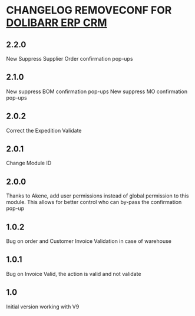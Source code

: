 # CHANGELOG REMOVECONF FOR <a href="https://www.dolibarr.org">DOLIBARR ERP CRM</a>
## 2.2.0
New Suppress Supplier Order confirmation pop-ups

## 2.1.0
New suppress BOM confirmation pop-ups
New suppress MO confirmation pop-ups

## 2.0.2
Correct the Expedition Validate

## 2.0.1
Change Module ID

## 2.0.0
Thanks to Akene, add user permissions instead of global permission to this module.
This allows for better control who can by-pass the confirmation pop-up

## 1.0.2
Bug on order and Customer Invoice Validation in case of warehouse

## 1.0.1
Bug on Invoice Valid, the action is valid and not validate

## 1.0
Initial version working with V9


